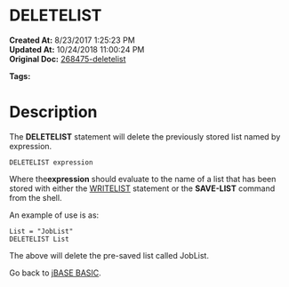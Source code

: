 # DELETELIST

**Created At:** 8/23/2017 1:25:23 PM  
**Updated At:** 10/24/2018 11:00:24 PM  
**Original Doc:** [268475-deletelist](https://docs.jbase.com/36868-jbase-basic/268475-deletelist)  

**Tags:**
<badge text='lists' vertical='middle' />

# Description 

The **DELETELIST** statement will delete the previously stored list named by expression.

```
DELETELIST expression
```

Where the**expression** should evaluate to the name of a list that has been stored with either the [WRITELIST](./../writelist) statement or the **SAVE-LIST** command from the shell.

An example of use is as:

```
List = "JobList"
DELETELIST List
```

The above will delete the pre-saved list called JobList.



Go back to [jBASE BASIC](./../jbase-basic-programmers-reference-guide).
